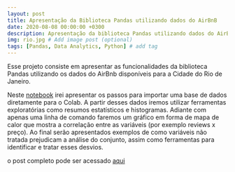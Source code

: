 ```yaml
---
layout: post
title: Apresentação da Biblioteca Pandas utilizando dados do AirBnB
date: 2020-08-08 00:00:00 +0300
description: Apresentação da biblioteca Pandas utilizando dados do AirBnB. # Add post description (optional)
img: rio.jpg # Add image post (optional)
tags: [Pandas, Data Analytics, Python] # add tag
---
```


Esse projeto consiste em apresentar as funcionalidades da biblioteca Pandas utilizando os dados do AirBnb disponíveis para a Cidade do Rio de Janeiro.

Neste [notebook](https://colab.research.google.com/drive/1IRgY4Ztu5x6kONevqYFL8nYiPelx6vB6?usp=sharing) irei apresentar os passos para importar uma base de dados diretamente para o Colab. A partir desses dados iremos utilizar ferramentas exploratórias como resumos estatísticos e histogramas.
Adiante com apenas uma linha de comando faremos um gráfico em forma de mapa de calor que mostra a correlação entre as variáveis (por exemplo reviews x preço).
Ao final serão apresentados exemplos de como variáveis não tratada prejudicam a análise do conjunto, assim como ferramentas para identificar e tratar esses desvios.

o post completo pode ser acessado [aqui](https://medium.com/@marcelmartinsbittar/apresenta%C3%A7%C3%A3o-da-biblioteca-pandas-a7b026bc33e5)
